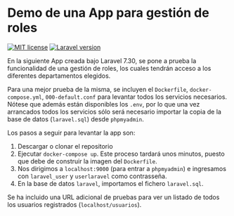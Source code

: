 # Demo de una App para gestión de roles

[![MIT license](https://img.shields.io/badge/License-MIT-blue.svg)](https://lbesson.mit-license.org/)
[![Laravel version](https://img.shields.io/badge/laravel-v7.30-blue)](https://img.shields.io/badge/laravel-v7.30-blue)


En la siguiente App creada bajo Laravel 7.30, se pone a prueba la funcionalidad de una gestión de roles, los cuales tendrán acceso a los diferentes departamentos elegidos.

Para una mejor prueba de la misma, se incluyen el `Dockerfile`, `docker-compose.yml`, `000-default.conf` para levantar todos los servicios necesarios. Nótese que además están disponibles los `.env`, por lo que una vez arrancados todos los servicios sólo será necesario importar la copia de la base de datos (`laravel.sql`) desde `phpmyadmin`.

Los pasos a seguir para levantar la app son:
1. Descargar o clonar el repositorio
2. Ejecutar `docker-compose up`. Este proceso tardará unos minutos, puesto que debe de construir la imagen del `Dockerfile`.
3. Nos dirigimos a `localhost:9000` (para entrar a `phpmyadmin`) e ingresamos con `laravel_user` y `userlaravel` como contrasseña.
4. En la base de datos `laravel`, importamos el fichero `laravel.sql`.

Se ha incluido una URL adicional de pruebas para ver un listado de todos los usuarios registrados (`localhost/usuarios`).
